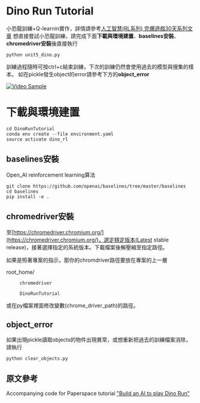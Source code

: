 # Dino Run Tutorial

小恐龍訓練+Q-learnin實作，詳情請參考[人工智慧(RL系列) 完爆遊戲30天系列文章](https://ithelp.ithome.com.tw/users/20121110/ironman/2855)
想直接嘗試小恐龍訓練，請完成下面**下載與環境建置**、**baselines安裝**、**chromedriver安裝**後直接執行
```
python unit5_dino.py
```
訓練過程隨時可按ctrl+c結束訓練，下次的訓練仍然會使用過去的模型與搜集的樣本。
如在pickle發生object的error請參考下方的**object_error**

[![Video Sample](https://media.giphy.com/media/Ahh7X6z7jZSSl4veLf/giphy.gif)](http://www.youtube.com/watch?v=w1Rqf2oxcPU)

# 下載與環境建置
```git clone https://github.com/leeivan1007/DinoRunTutorial.git
cd DinoRunTutorial
conda env create --file environment.yaml
source activate dino_rl
```
## baselines安裝
Open_AI reinforcement learning算法
```
git clone https://github.com/openai/baselines/tree/master/baselines
cd baselines
pip install -e .
```
## chromedriver安裝

至[https://chromedriver.chromium.org/](https://chromedriver.chromium.org/)，選定穩定版本(Latest stable release)，接著選擇指定的系統版本。下載檔案後解壓縮至指定路徑。

如果是照著專案的指示，那你的chromdriver路徑要放在專案的上一層

root_home/

         chromedriver
         
         DinoRunTutorial

或在py檔案裡面修改變數(chrome_driver_path)的路徑。

## object_error

如果出現pickle讀取objects的物件出現異常，或想重新把過去的訓練檔案消除，請執行
```
python clear_objects.py 
```

## 原文參考

Accompanying code for Paperspace tutorial ["Build an AI to play Dino Run"](https://blog.paperspace.com/dino-run/)